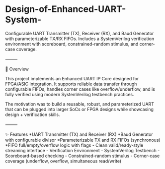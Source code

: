# Design-of-Enhanced-UART-System-
Configurable UART Transmitter (TX), Receiver (RX), and Baud Generator with parameterizable TX/RX FIFOs. Includes a SystemVerilog verification environment with scoreboard, constrained-random stimulus, and corner-case coverage.

⸻

📘 Overview

This project implements an Enhanced UART IP Core designed for FPGA/ASIC integration. It supports reliable data transfer through configurable FIFOs, handles corner cases like overflow/underflow, and is fully verified using modern SystemVerilog testbench practices.

The motivation was to build a reusable, robust, and parameterized UART that can be plugged into larger SoCs or FPGA designs while showcasing design + verification skills.

⸻

✨ Features
	 *UART Transmitter (TX) and Receiver (RX)
	 *Baud Generator with configurable divisor
	 *Parameterizable TX and RX FIFOs (synchronous)
	  *FIFO full/empty/overflow logic with flags
	-	Clean valid/ready-style streaming interface
	-	Verification Environment
	-	SystemVerilog Testbench
	-	Scoreboard-based checking
	-	Constrained-random stimulus
	-	Corner-case coverage (underflow, overflow, simultaneous read/write)
